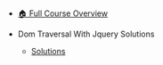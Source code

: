 - [🏠 Full Course Overview](/README)


- Dom Traversal With Jquery   Solutions
  - [Solutions](./Solutions.md "Solutions")
